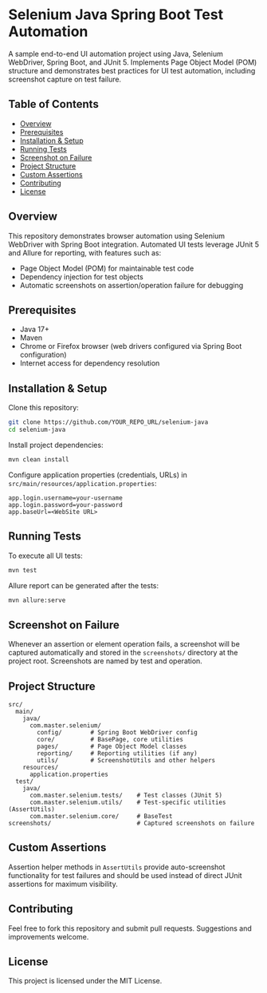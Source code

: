 # Selenium Java Spring Boot Test Automation

A sample end-to-end UI automation project using Java, Selenium WebDriver, Spring Boot, and JUnit 5. Implements Page Object Model (POM) structure and demonstrates best practices for UI test automation, including screenshot capture on test failure.

## Table of Contents

- [Overview](#overview)
- [Prerequisites](#prerequisites)
- [Installation & Setup](#installation--setup)
- [Running Tests](#running-tests)
- [Screenshot on Failure](#screenshot-on-failure)
- [Project Structure](#project-structure)
- [Custom Assertions](#custom-assertions)
- [Contributing](#contributing)
- [License](#license)

## Overview

This repository demonstrates browser automation using Selenium WebDriver with Spring Boot integration. Automated UI tests leverage JUnit 5 and Allure for reporting, with features such as:
- Page Object Model (POM) for maintainable test code
- Dependency injection for test objects
- Automatic screenshots on assertion/operation failure for debugging

## Prerequisites

- Java 17+
- Maven
- Chrome or Firefox browser (web drivers configured via Spring Boot configuration)
- Internet access for dependency resolution

## Installation & Setup

Clone this repository:
```sh
git clone https://github.com/YOUR_REPO_URL/selenium-java
cd selenium-java
```

Install project dependencies:
```sh
mvn clean install
```

Configure application properties (credentials, URLs) in `src/main/resources/application.properties`:
```
app.login.username=your-username
app.login.password=your-password
app.baseUrl=<WebSite URL>
```

## Running Tests

To execute all UI tests:

```sh
mvn test
```

Allure report can be generated after the tests:

```sh
mvn allure:serve
```

## Screenshot on Failure

Whenever an assertion or element operation fails, a screenshot will be captured automatically and stored in the `screenshots/` directory at the project root. Screenshots are named by test and operation.

## Project Structure

```
src/
  main/
    java/
      com.master.selenium/
        config/        # Spring Boot WebDriver config
        core/          # BasePage, core utilities
        pages/         # Page Object Model classes
        reporting/     # Reporting utilities (if any)
        utils/         # ScreenshotUtils and other helpers
    resources/
      application.properties
  test/
    java/
      com.master.selenium.tests/    # Test classes (JUnit 5)
      com.master.selenium.utils/    # Test-specific utilities (AssertUtils)
      com.master.selenium.core/     # BaseTest
screenshots/                        # Captured screenshots on failure
```

## Custom Assertions

Assertion helper methods in `AssertUtils` provide auto-screenshot functionality for test failures and should be used instead of direct JUnit assertions for maximum visibility.

## Contributing

Feel free to fork this repository and submit pull requests. Suggestions and improvements welcome.

## License

This project is licensed under the MIT License.
